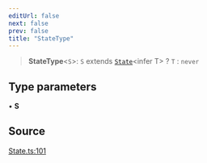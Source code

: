 ```yaml
---
editUrl: false
next: false
prev: false
title: "StateType"
---
```


> **StateType**\<`S`\>: `S` extends [`State`](../classes/State.md)\<infer T\> ? `T` : `never`

## Type parameters

• **S**

## Source

[State.ts:101](https://github.com/nodenogg-in/alpha-p2p/blob/e46703f/packages/statekit/src/State.ts#L101)
